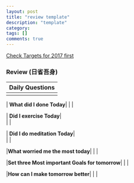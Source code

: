 ```yaml
---
layout: post
title: "review template"
description: "template"
category: 
tags: []
comments: true
---
```


[Check Targets for 2017 first](https://yitianxu.github.io/2016/12/30/resolution-for-2017)

### Review (日省吾身)

| Daily Questions                   |                                           
|:----------------------------------|
|                                   |

| **What did I done Today**| 
|    |

| **Did I exercise Today**|          
|     |

| **Did I do meditation Today**|          
|     |

|**What worried me the most today**|
|                                |

|**Set three Most important Goals for tomorrow**|
|                                        |

|**How can I make tomorrow better**|
|                          |